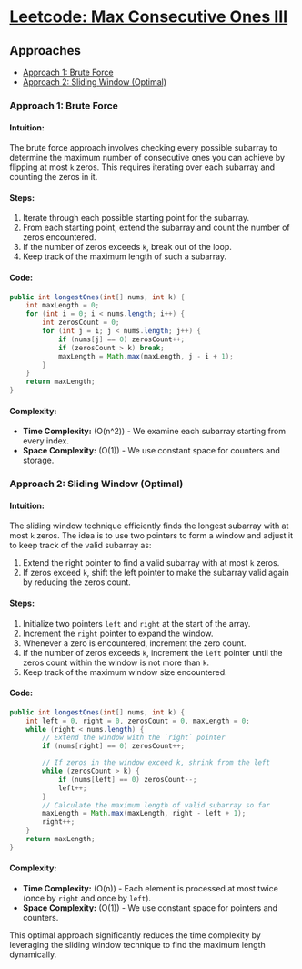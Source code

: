 # [Leetcode: Max Consecutive Ones III](https://leetcode.com/problems/max-consecutive-ones-iii/)

## Approaches
- [Approach 1: Brute Force](#approach-1-brute-force)
- [Approach 2: Sliding Window (Optimal)](#approach-2-sliding-window-optimal)

### Approach 1: Brute Force

#### Intuition:
The brute force approach involves checking every possible subarray to determine the maximum number of consecutive ones you can achieve by flipping at most `k` zeros. This requires iterating over each subarray and counting the zeros in it.

#### Steps:
1. Iterate through each possible starting point for the subarray.
2. From each starting point, extend the subarray and count the number of zeros encountered.
3. If the number of zeros exceeds `k`, break out of the loop.
4. Keep track of the maximum length of such a subarray.

#### Code:
```java
public int longestOnes(int[] nums, int k) {
    int maxLength = 0;
    for (int i = 0; i < nums.length; i++) {
        int zerosCount = 0;
        for (int j = i; j < nums.length; j++) {
            if (nums[j] == 0) zerosCount++;
            if (zerosCount > k) break;
            maxLength = Math.max(maxLength, j - i + 1);
        }
    }
    return maxLength;
}
```

#### Complexity:
- **Time Complexity:** \(O(n^2)\) - We examine each subarray starting from every index.
- **Space Complexity:** \(O(1)\) - We use constant space for counters and storage.

### Approach 2: Sliding Window (Optimal)

#### Intuition:
The sliding window technique efficiently finds the longest subarray with at most `k` zeros. The idea is to use two pointers to form a window and adjust it to keep track of the valid subarray as:
1. Extend the right pointer to find a valid subarray with at most `k` zeros.
2. If zeros exceed `k`, shift the left pointer to make the subarray valid again by reducing the zeros count.

#### Steps:
1. Initialize two pointers `left` and `right` at the start of the array.
2. Increment the `right` pointer to expand the window.
3. Whenever a zero is encountered, increment the zero count.
4. If the number of zeros exceeds `k`, increment the `left` pointer until the zeros count within the window is not more than `k`.
5. Keep track of the maximum window size encountered.

#### Code:
```java
public int longestOnes(int[] nums, int k) {
    int left = 0, right = 0, zerosCount = 0, maxLength = 0;
    while (right < nums.length) {
        // Extend the window with the `right` pointer
        if (nums[right] == 0) zerosCount++;

        // If zeros in the window exceed k, shrink from the left
        while (zerosCount > k) {
            if (nums[left] == 0) zerosCount--;
            left++;
        }
        // Calculate the maximum length of valid subarray so far
        maxLength = Math.max(maxLength, right - left + 1);
        right++;
    }
    return maxLength;
}
```

#### Complexity:
- **Time Complexity:** \(O(n)\) - Each element is processed at most twice (once by `right` and once by `left`).
- **Space Complexity:** \(O(1)\) - We use constant space for pointers and counters.

This optimal approach significantly reduces the time complexity by leveraging the sliding window technique to find the maximum length dynamically.

